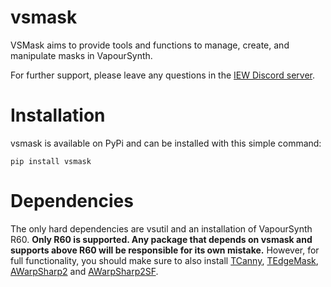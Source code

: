 # vsmask
VSMask aims to provide tools and functions to manage, create, and manipulate masks in VapourSynth.

For further support, please leave any questions in the [IEW Discord server](https://discord.gg/qxTxVJGtst).


# Installation
vsmask is available on PyPi and can be installed with this simple command:
```
pip install vsmask
```

# Dependencies 
The only hard dependencies are vsutil and an installation of VapourSynth R60.
**Only R60 is supported. Any package that depends on vsmask and supports above R60 will be responsible for its own mistake.**
However, for full functionality, you should make sure to also install [TCanny](https://github.com/HomeOfVapourSynthEvolution/VapourSynth-TCanny), [TEdgeMask](https://github.com/dubhater/vapoursynth-tedgemask), [AWarpSharp2](https://github.com/dubhater/vapoursynth-awarpsharp2) and [AWarpSharp2SF](https://github.com/IFeelBloated/warpsharp).
